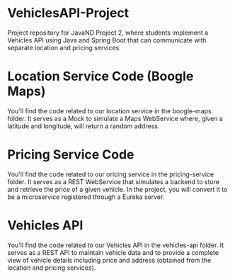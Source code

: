 # VehiclesAPI-Project

Project repository for JavaND Project 2, where students implement a Vehicles API using Java and Spring Boot that can communicate with separate location and pricing services.


# Location Service Code (Boogle Maps)
You'll find the code related to our location service in the boogle-maps folder. It serves as a Mock to simulate a Maps WebService where, given a latitude and longitude, will return a random address.

# Pricing Service Code
You'll find the code related to our oricing service in the pricing-service folder. It serves as a REST WebService that simulates a backend to store and retrieve the price of a given vehicle. In the project, you will convert it to be a microservice registered through a Eureka server.

# Vehicles API
You'll find the code related to our Vehicles API in the vehicles-api folder. It serves as a REST API to maintain vehicle data and to provide a complete view of vehicle details including price and address (obtained from the location and pricing services).